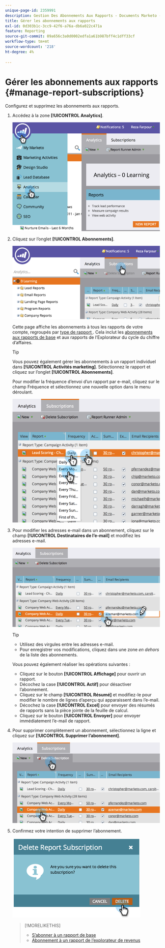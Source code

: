 ```yaml
---
unique-page-id: 2359991
description: Gestion Des Abonnements Aux Rapports - Documents Marketo - Documentation Du Produit
title: Gérer les abonnements aux rapports
exl-id: 0d303b1c-3cc9-42f6-a76a-db6a022c471a
feature: Reporting
source-git-commit: 09a656c3a0d0002edfa1a61b987bff4c1dff33cf
workflow-type: tm+mt
source-wordcount: '218'
ht-degree: 4%

---
```


# Gérer les abonnements aux rapports {#manage-report-subscriptions}

Configurez et supprimez les abonnements aux rapports.

1. Accédez à la zone **[!UICONTROL Analytics]**.

   ![](assets/image2014-9-16-10-3a35-3a25.png)

1. Cliquez sur l’onglet **[!UICONTROL Abonnements]**.

   ![](assets/image2014-9-16-10-3a35-3a32.png)

   Cette page affiche les abonnements à tous les rapports de votre compte, regroupés par [&#x200B; type de rapport &#x200B;](/help/marketo/product-docs/reporting/basic-reporting/report-types/report-type-overview.md). Cela inclut les [abonnements aux rapports de base](/help/marketo/product-docs/reporting/basic-reporting/report-subscriptions/subscribe-to-a-basic-report.md) et aux rapports de l’Explorateur du cycle du chiffre d’affaires.

   >[!TIP]
   >
   >Vous pouvez également gérer les abonnements à un rapport individuel dans **[!UICONTROL Activités marketing]**. Sélectionnez le rapport et cliquez sur l’onglet **[!UICONTROL Abonnements]**.

   Pour modifier la fréquence d’envoi d’un rapport par e-mail, cliquez sur le champ Fréquence et sélectionnez une nouvelle option dans le menu déroulant.

   ![](assets/image2014-9-16-10-3a36-3a4.png)

1. Pour modifier les adresses e-mail dans un abonnement, cliquez sur le champ **[!UICONTROL Destinataires de l’e-mail]** et modifiez les adresses e-mail.

   ![](assets/image2014-9-16-10-3a36-3a11.png)

   >[!TIP]
   >
   >* Utilisez des virgules entre les adresses e-mail.
   >* Pour enregistrer vos modifications, cliquez dans une zone _en dehors_ de la liste des abonnements.

   Vous pouvez également réaliser les opérations suivantes :

   * Cliquez sur le bouton **[!UICONTROL Affichage]** pour ouvrir un rapport.
   * Décochez la case **[!UICONTROL Actif]** pour désactiver l’abonnement.
   * Cliquez sur le champ **[!UICONTROL Résumé]** et modifiez-le pour modifier le nombre de lignes d’aperçu qui apparaissent dans l’e-mail.
   * Décochez la case **[!UICONTROL Excel]** pour envoyer des résumés de rapports sans la pièce jointe de la feuille de calcul.
   * Cliquez sur le bouton **[!UICONTROL Envoyer]** pour envoyer immédiatement l’e-mail de rapport.

1. Pour supprimer complètement un abonnement, sélectionnez la ligne et cliquez sur **[!UICONTROL Supprimer l’abonnement]**.

   ![](assets/image2014-9-16-10-3a36-3a38.png)

1. Confirmez votre intention de supprimer l’abonnement.

   ![](assets/image2014-9-16-10-3a36-3a43.png)

   >[!MORELIKETHIS]
   >
   >* [S’abonner à un rapport de base](/help/marketo/product-docs/reporting/basic-reporting/report-subscriptions/subscribe-to-a-basic-report.md)
   >* [Abonnement à un rapport de l’explorateur de revenus](/help/marketo/product-docs/reporting/revenue-cycle-analytics/revenue-explorer/subscribe-to-a-revenue-explorer-report.md)
